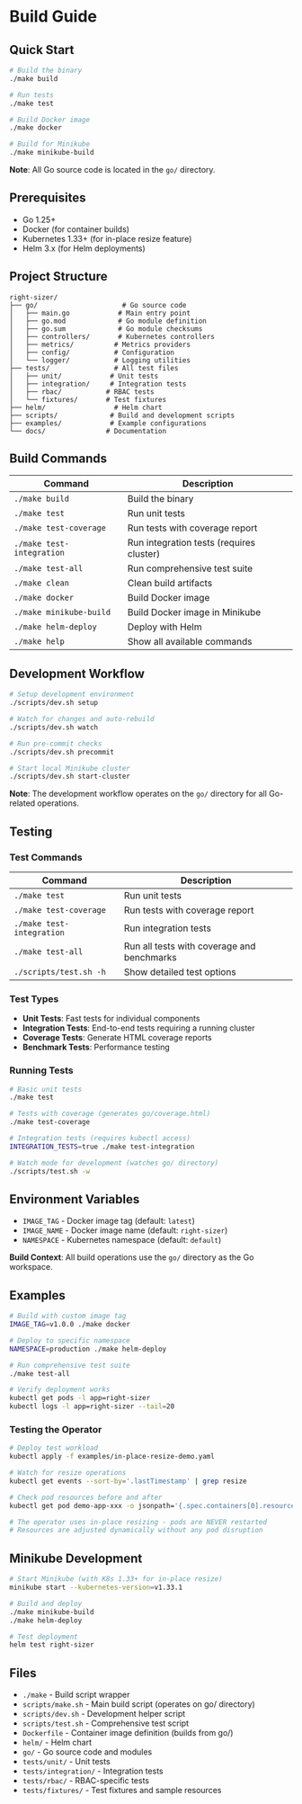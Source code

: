 # Build Guide

## Quick Start

```bash
# Build the binary
./make build

# Run tests
./make test

# Build Docker image
./make docker

# Build for Minikube
./make minikube-build
```

**Note**: All Go source code is located in the `go/` directory.

## Prerequisites

- Go 1.25+
- Docker (for container builds)
- Kubernetes 1.33+ (for in-place resize feature)
- Helm 3.x (for Helm deployments)

## Project Structure

```
right-sizer/
├── go/                     # Go source code
│   ├── main.go            # Main entry point
│   ├── go.mod             # Go module definition
│   ├── go.sum             # Go module checksums
│   ├── controllers/       # Kubernetes controllers
│   ├── metrics/          # Metrics providers
│   ├── config/           # Configuration
│   └── logger/           # Logging utilities
├── tests/                # All test files
│   ├── unit/            # Unit tests
│   ├── integration/     # Integration tests
│   ├── rbac/           # RBAC tests
│   └── fixtures/       # Test fixtures
├── helm/                 # Helm chart
├── scripts/             # Build and development scripts
├── examples/            # Example configurations
└── docs/               # Documentation
```

## Build Commands

| Command | Description |
|---------|-------------|
| `./make build` | Build the binary |
| `./make test` | Run unit tests |
| `./make test-coverage` | Run tests with coverage report |
| `./make test-integration` | Run integration tests (requires cluster) |
| `./make test-all` | Run comprehensive test suite |
| `./make clean` | Clean build artifacts |
| `./make docker` | Build Docker image |
| `./make minikube-build` | Build Docker image in Minikube |
| `./make helm-deploy` | Deploy with Helm |
| `./make help` | Show all available commands |

## Development Workflow

```bash
# Setup development environment
./scripts/dev.sh setup

# Watch for changes and auto-rebuild
./scripts/dev.sh watch

# Run pre-commit checks
./scripts/dev.sh precommit

# Start local Minikube cluster
./scripts/dev.sh start-cluster
```

**Note**: The development workflow operates on the `go/` directory for all Go-related operations.

## Testing

### Test Commands

| Command | Description |
|---------|-------------|
| `./make test` | Run unit tests |
| `./make test-coverage` | Run tests with coverage report |
| `./make test-integration` | Run integration tests |
| `./make test-all` | Run all tests with coverage and benchmarks |
| `./scripts/test.sh -h` | Show detailed test options |

### Test Types

- **Unit Tests**: Fast tests for individual components
- **Integration Tests**: End-to-end tests requiring a running cluster  
- **Coverage Tests**: Generate HTML coverage reports
- **Benchmark Tests**: Performance testing

### Running Tests

```bash
# Basic unit tests
./make test

# Tests with coverage (generates go/coverage.html)
./make test-coverage

# Integration tests (requires kubectl access)
INTEGRATION_TESTS=true ./make test-integration

# Watch mode for development (watches go/ directory)
./scripts/test.sh -w
```

## Environment Variables

- `IMAGE_TAG` - Docker image tag (default: `latest`)
- `IMAGE_NAME` - Docker image name (default: `right-sizer`)
- `NAMESPACE` - Kubernetes namespace (default: `default`)

**Build Context**: All build operations use the `go/` directory as the Go workspace.

## Examples

```bash
# Build with custom image tag
IMAGE_TAG=v1.0.0 ./make docker

# Deploy to specific namespace
NAMESPACE=production ./make helm-deploy

# Run comprehensive test suite
./make test-all

# Verify deployment works
kubectl get pods -l app=right-sizer
kubectl logs -l app=right-sizer --tail=20
```

### Testing the Operator

```bash
# Deploy test workload
kubectl apply -f examples/in-place-resize-demo.yaml

# Watch for resize operations
kubectl get events --sort-by='.lastTimestamp' | grep resize

# Check pod resources before and after
kubectl get pod demo-app-xxx -o jsonpath='{.spec.containers[0].resources}'

# The operator uses in-place resizing - pods are NEVER restarted
# Resources are adjusted dynamically without any pod disruption
```

## Minikube Development

```bash
# Start Minikube (with K8s 1.33+ for in-place resize)
minikube start --kubernetes-version=v1.33.1

# Build and deploy
./make minikube-build
./make helm-deploy

# Test deployment
helm test right-sizer
```

## Files

- `./make` - Build script wrapper
- `scripts/make.sh` - Main build script (operates on go/ directory)
- `scripts/dev.sh` - Development helper script
- `scripts/test.sh` - Comprehensive test script
- `Dockerfile` - Container image definition (builds from go/)
- `helm/` - Helm chart
- `go/` - Go source code and modules
- `tests/unit/` - Unit tests
- `tests/integration/` - Integration tests
- `tests/rbac/` - RBAC-specific tests
- `tests/fixtures/` - Test fixtures and sample resources